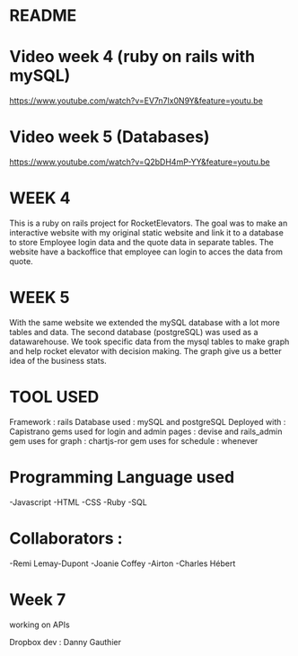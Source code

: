 # README

# Video week 4 (ruby on rails with mySQL)

https://www.youtube.com/watch?v=EV7n7lx0N9Y&feature=youtu.be

# Video week 5 (Databases)

https://www.youtube.com/watch?v=Q2bDH4mP-YY&feature=youtu.be

# WEEK 4

This is a ruby on rails project for RocketElevators. The goal was to make an interactive website with
my original static website and link it to a database to store Employee login data and the quote data in
separate tables. The website have a backoffice that employee can login to acces the data from quote.

# WEEK 5

With the same website we extended the mySQL database with a lot more tables and data. The second database (postgreSQL) was used as a datawarehouse. We took specific data from the mysql tables to make graph and help rocket elevator with decision making. The graph give us a better idea of the business stats.

# TOOL USED

Framework : rails
Database used : mySQL and postgreSQL
Deployed with : Capistrano
gems used for login and admin pages : devise and rails_admin
gem uses for graph : chartjs-ror
gem uses for schedule : whenever

# Programming Language used

-Javascript
-HTML
-CSS
-Ruby
-SQL

# Collaborators :

-Remi Lemay-Dupont
-Joanie Coffey
-Airton
-Charles Hébert

# Week 7

working on APIs

Dropbox dev : Danny Gauthier
